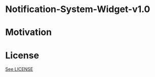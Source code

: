 # Notification-System-Widget-v1.0

# Motivation

# License

[See LICENSE](https://github.com/Forte-Consultancy-Services/Notification-System-Widget-v1.0/blob/master/LICENSE.md) 
